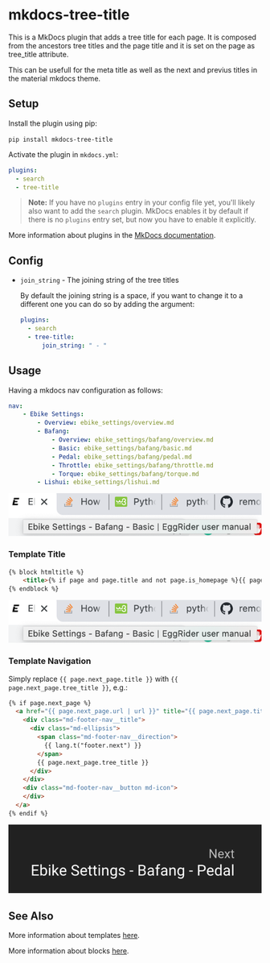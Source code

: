 [next]: img/next.png "Mkdocs website next navigation title"
[title]: img/title.png "Mkdocs website title"
[web_nav]: img/website_navigation.png "Mkdocs website navigation tree structure"

# mkdocs-tree-title

This is a MkDocs plugin that adds a tree title for each page. It is composed from the ancestors tree titles and the page title and it is set on the page as tree_title attribute.

This can be usefull for the meta title as well as the next and previus titles in the material mkdocs theme.

## Setup

Install the plugin using pip:

`pip install mkdocs-tree-title`

Activate the plugin in `mkdocs.yml`:
```yaml
plugins:
  - search
  - tree-title
```

> **Note:** If you have no `plugins` entry in your config file yet, you'll likely also want to add the `search` plugin. MkDocs enables it by default if there is no `plugins` entry set, but now you have to enable it explicitly.

More information about plugins in the [MkDocs documentation][mkdocs-plugins].

## Config

* `join_string` - The joining string of the tree titles

  By default the joining string is a space, if you want to change it to a different one you can do so by adding the argument:
  ```yaml
  plugins:
    - search
    - tree-title:
        join_string: " - "
  ```

## Usage

Having a mkdocs nav configuration as follows:
```yml
nav:
    - Ebike Settings:
        - Overview: ebike_settings/overview.md
        - Bafang:
            - Overview: ebike_settings/bafang/overview.md
            - Basic: ebike_settings/bafang/basic.md
            - Pedal: ebike_settings/bafang/pedal.md
            - Throttle: ebike_settings/bafang/throttle.md
            - Torque: ebike_settings/bafang/torque.md
        - Lishui: ebike_settings/lishui.md
```

![Mkdocs website navigation tree structure][title]

### Template Title

```html
{% block htmltitle %}
    <title>{% if page and page.title and not page.is_homepage %}{{ page.tree_title }} | {% endif %}{{ config.site_name }}</title>
{% endblock %}
```

![Mkdocs website title][title]

### Template Navigation

Simply replace `{{ page.next_page.title }}` with `{{ page.next_page.tree_title }}`, e.g.:

```html
{% if page.next_page %}
  <a href="{{ page.next_page.url | url }}" title="{{ page.next_page.title | striptags }}" class="md-footer-nav__link md-footer-nav__link--next" rel="next">
    <div class="md-footer-nav__title">
      <div class="md-ellipsis">
        <span class="md-footer-nav__direction">
          {{ lang.t("footer.next") }}
        </span>
        {{ page.next_page.tree_title }}
      </div>
    </div>
    <div class="md-footer-nav__button md-icon">
    </div>
  </a>
{% endif %}
```

![Mkdocs website next navigation title][next]

## See Also

More information about templates [here][mkdocs-template].

More information about blocks [here][mkdocs-block].

[mkdocs-plugins]: http://www.mkdocs.org/user-guide/plugins/
[mkdocs-template]: https://www.mkdocs.org/user-guide/custom-themes/#template-variables
[mkdocs-block]: https://www.mkdocs.org/user-guide/styling-your-docs/#overriding-template-blocks
